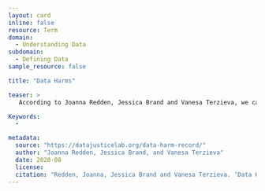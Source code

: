```yaml
---
layout: card
inline: false
resource: Term
domain:
  - Understanding Data
subdomain:
  - Defining Data
sample_resource: false

title: "Data Harms"

teaser: >
   According to Joanna Redden, Jessica Brand and Vanesa Terzieva, we can think about data harms as “the adverse effects caused by uses of data that may impair, injure, or set back a person, entity or society’s interests.”

Keywords:
  - 

metadata:
  source: "https://datajusticelab.org/data-harm-record/"
  author: "Joanna Redden, Jessica Brand, and Vanesa Terzieva"
  date: 2020-08
  license: 
  citation: "Redden, Joanna, Jessica Brand and Vanesa Terzieva. ‘Data Harm Record.’ https://datajusticelab.org/data-harm-record/. Data Justice Lab. Accessed on 27 July 2024."
---
```


